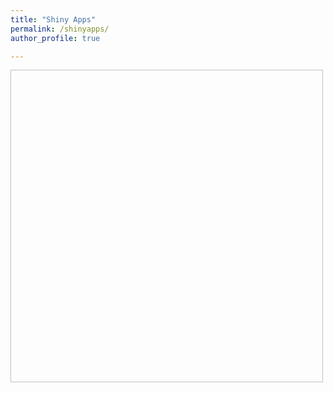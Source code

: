 ```yaml
---
title: "Shiny Apps"
permalink: /shinyapps/
author_profile: true

---
```

  
[<img scr="https://user-images.githubusercontent.com/108133717/231267796-3c2890e5-dae3-4a6b-a1ec-fb7c3d27a858.png" width="500" height="500">](https://ads303.shinyapps.io/nbacomparisons/)





